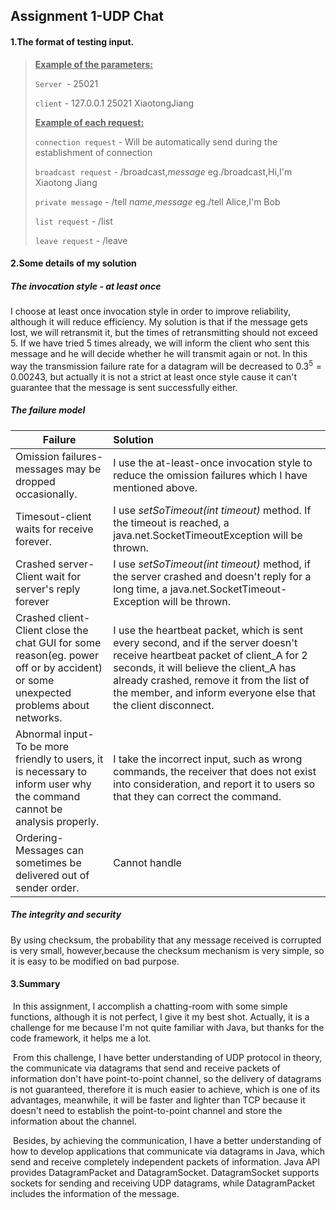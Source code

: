## Assignment 1-UDP Chat

#### 1.The format of testing input.

> **<u>Example of the parameters:</u>** 
>
> `Server `- 25021 
>
> `client` - 127.0.0.1 25021 XiaotongJiang 
>
> **<u>Example of each request:</u>**
>
> `connection request` - Will be automatically send during the establishment of connection 
>
> `broadcast request`  - /broadcast,*message*  eg./broadcast,Hi,I'm Xiaotong Jiang 
>
> `private message`  - /tell *name*,*message*  eg./tell Alice,I'm Bob 
>
> `list request` - /list 
>
> `leave request`  - /leave

#### 2.Some details of my solution

##### The invocation style	- *at least once*

I choose at least once invocation style in order to improve reliability, although it will reduce efficiency. My solution is that if the message gets lost, we will retransmit it, but the times of retransmitting should not exceed 5. If we have tried 5 times already, we will inform the client who sent this message and he will decide whether he will transmit again or not. In this way the transmission failure rate for a datagram will be decreased to $0.3^{5}  = 0.00243$, but actually it is not a strict at least once style cause it can't guarantee that the message is sent successfully either.

##### The failure model

| Failure                                                      | Solution                                                     |
| ------------------------------------------------------------ | :----------------------------------------------------------- |
| Omission failures-messages may be dropped occasionally.      | I use the at-least-once invocation style to reduce the omission failures which I have mentioned above. |
| Timesout-client waits for receive forever.                   | I use *setSoTimeout(int timeout)* method. If the timeout is reached, a java.net.SocketTimeoutException will be thrown. |
| Crashed server-Client wait for server's reply forever        | I use *setSoTimeout(int timeout)* method, if the server crashed and doesn't reply for a long time, a java.net.SocketTimeout-Exception will be thrown. |
| Crashed client-Client close the chat GUI for some reason(eg. power off or by accident)  or some unexpected problems about networks. | I use the heartbeat packet, which is sent every second, and if the server doesn't receive heartbeat packet of client_A for 2 seconds, it will believe the client_A has already crashed, remove it from the list of the member, and inform everyone else that the client disconnect. |
| Abnormal input-To be more friendly to users, it is necessary to inform user why the command cannot be analysis properly. | I take the incorrect input, such as wrong commands, the receiver that does not exist into consideration, and report it to users so that they can correct the command. |
| Ordering-Messages can sometimes be delivered out of sender order. | Cannot handle                                                |

##### The integrity and security

By using checksum, the probability that any message received is corrupted is very small, however,because the checksum mechanism is very simple, so it is easy to be modified on bad purpose.

#### 3.Summary

​	In this assignment, I accomplish a chatting-room with some simple functions, although it is not perfect, I give it my best shot. Actually, it is a challenge for me because I'm not quite familiar with Java, but thanks for the code framework, it helps me a lot. 

​	 From this challenge, I have better understanding of UDP protocol in theory, the communicate via datagrams that send and receive packets of information don't have point-to-point channel, so the delivery of datagrams is not guaranteed, therefore it is much easier to achieve, which is one of its advantages, meanwhile, it will be faster and lighter than TCP because it doesn't need to establish the point-to-point channel and store the information about the channel.

​	Besides, by achieving the communication, I have a better understanding of how to develop applications that communicate via datagrams in Java, which send and receive completely independent packets of information. Java API provides DatagramPacket and DatagramSocket. DatagramSocket supports sockets for sending and receiving UDP datagrams, while DatagramPacket includes the information of the message.
